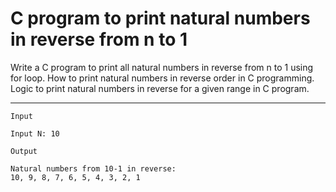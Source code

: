 # C program to print natural numbers in reverse from n to 1
Write a C program to print all natural numbers in reverse from n to 1 using for loop. How to print natural numbers in reverse order in C programming. Logic to print natural numbers in reverse for a given range in C program.

__________________

```
Input

Input N: 10

Output

Natural numbers from 10-1 in reverse: 
10, 9, 8, 7, 6, 5, 4, 3, 2, 1
```
